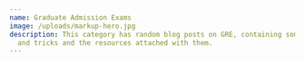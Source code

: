 ```yaml
---
name: Graduate Admission Exams
image: /uploads/markup-hero.jpg
description: This category has random blog posts on GRE, containing some tips
  and tricks and the resources attached with them.
---
```

